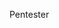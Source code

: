 Pentester


<!---
xunxhine/xunxhine is a ✨ special ✨ repository because its `README.md` (this file) appears on your GitHub profile.
You can click the Preview link to take a look at your changes.
--->
